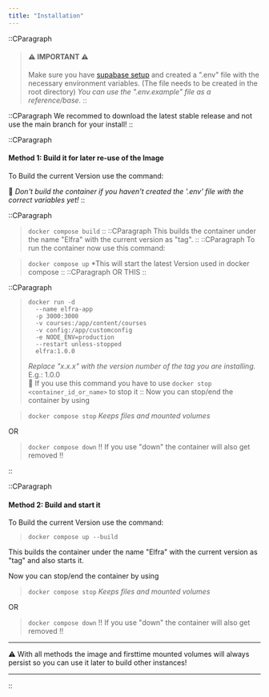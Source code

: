 ```yaml
---
title: "Installation"
---
```


::CParagraph

> #### ⚠️ IMPORTANT ⚠️
>
> Make sure you have [supabase setup](https://github.com/Saftladen-Tech/Elfra/wiki/Supabase-Setup) and created a ".env" file with the necessary environment variables. (The file needs to be created in the root directory)
> _You can use the ".env.example" file as a reference/base._
> ::

::CParagraph
We recommed to download the latest stable release and not use the main branch for your install!
::

::CParagraph

#### Method 1: Build it for later re-use of the Image

To Build the current Version use the command:

🛑 _Don't build the container if you haven't created the '.env' file with the correct variables yet!_
::

::CParagraph

> `docker compose build`
> ::
> ::CParagraph
> This builds the container under the name "Elfra" with the current version as "tag".
> ::
> ::CParagraph
> To run the container now use this command:

> `docker compose up`
> \*This will start the latest Version used in docker compose
> ::
> ::CParagraph
> OR THIS
> ::

::CParagraph

> ```Shell
> docker run -d
>   --name elfra-app
>   -p 3000:3000
>   -v courses:/app/content/courses
>   -v config:/app/customconfig
>   -e NODE_ENV=production
>   --restart unless-stopped
>   elfra:1.0.0
> ```
>
> _Replace "x.x.x" with the version number of the tag you are installing._ E.g.: 1.0.0  
> 🚩 If you use this command you have to use `docker stop <container_id_or_name>` to stop it
> ::
> Now you can stop/end the container by using

> `docker compose stop`
> _Keeps files and mounted volumes_

OR

> `docker compose down`
> !! If you use "down" the container will also get removed !!

::

::CParagraph

#### Method 2: Build and start it

To Build the current Version use the command:

> `docker compose up --build`

This builds the container under the name "Elfra" with the current version as "tag" and also starts it.

Now you can stop/end the container by using

> `docker compose stop`
> _Keeps files and mounted volumes_

OR

> `docker compose down`
> !! If you use "down" the container will also get removed !!

---

⚠️ With all methods the image and firsttime mounted volumes will always persist so you can use it later to build other instances!

---

::
